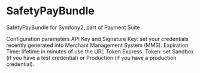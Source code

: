 SafetyPayBundle
===============

SafetyPayBundle for Symfony2, part of Payment Suite

Configuration parameters
  API Key and Signature Key: set your credentials recently generated into Merchant Management System (MMS).
  Expiration Time: lifetime in minutes of use the URL Token Express.
  Token: set Sandbox (if you have a test credential) or Production (if you have a production credential).
